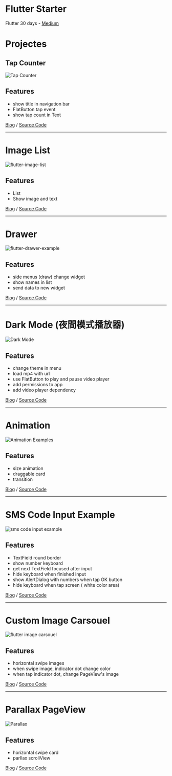 # Flutter Starter

Flutter 30 days - [Medium]([https://medium.com/code4idea/%E7%B3%BB%E5%88%97-2aa9341dcf06](https://medium.com/code4idea/系列-2aa9341dcf06))



# Projectes

## Tap Counter

![Tap Counter](https://raw.githubusercontent.com/slamdon/flutter-starter/master/resources/flutter-tap-counter.gif)

## Features

- show title in navigation bar
- FlatButton tap event
- show tap count in Text

[Blog](https://medium.com/code4idea/flutter-%E8%B5%B7%E6%AD%A5-day-1-tap-counter-d641aa7fae10) / [Source Code](https://github.com/slamdon/flutter-starter/tree/master/tap_counter)

----

# Image List

![flutter-image-list](https://github.com/slamdon/flutter-starter/raw/master/resources/flutter-image-list.gif)

## Features

- List
- Show image and text

[Blog](https://medium.com/code4idea/flutter-%E8%B5%B7%E6%AD%A5-day-2-image-list-b6e622a8fe61)  / [Source Code](https://github.com/slamdon/flutter-starter/tree/master/image_list)

---------

# Drawer

![flutter-drawer-example](https://github.com/slamdon/flutter-starter/raw/master/resources/flutter-drawer.gif)

## Features

- side menus (draw) change widget
- show names in list
- send data to new widget

[Blog](https://medium.com/code4idea/flutter-起步-day-3-drawer-8c297259a1d) /  [Source Code](https://github.com/slamdon/flutter-starter/tree/master/drawer)

---

# Dark Mode (夜間模式播放器)

![Dark Mode](https://github.com/slamdon/flutter-starter/raw/master/resources/flutter-dark-mode.gif)

## Features

- change theme in menu
- load mp4 with url
- use FlatButton to play and pause video player
- add permissions to app
- add video player dependency

[Blog](https://medium.com/@slamdon/flutter-%E8%B5%B7%E6%AD%A5-day-4-%E5%A4%9C%E9%96%93%E6%A8%A1%E5%BC%8F%E6%92%AD%E6%94%BE%E5%99%A8-4a7fd72ffb61) / [Source Code](https://github.com/slamdon/flutter-starter/tree/master/dark_mode)

---

# Animation

![Animation Examples](https://github.com/slamdon/flutter-starter/raw/master/resources/flutter-animations.gif)

## Features

- size animation
- draggable card
- transition

[Blog](https://medium.com/code4idea/flutter-起步-day-5-動畫效果-8e7db557f0b0) / [Source Code](https://github.com/slamdon/flutter-starter/tree/master/magician)

---

# SMS Code Input Example

![sms code input example](https://github.com/slamdon/flutter-starter/raw/master/resources/flutter-sms-code.gif)

## Features

- TextField round border
- show number keyboard
- get next TextField focused after input
- hide keyboard when finished input
- show AlertDialog with numbers when tap OK button
- hide keyboard when tap screen ( white color area)

[Blog](https://medium.com/code4idea/flutter-起步-day-6-輸入簡訊驗證-14a55bfbde15) / [Source Code](https://github.com/slamdon/flutter-starter/tree/master/sms_code)

---

# Custom Image Carsouel

![flutter image carsouel](https://github.com/slamdon/flutter-starter/raw/master/resources/flutter-image-carousel.gif)



## Features

- horizontal swipe images
- when swipe image, indicator dot change color
- when tap indicator dot, change PageView's image

[Blog](https://medium.com/code4idea/flutter-起步-day-7-圖片幻燈片-2a6175b34f08) / [Source Code](https://github.com/slamdon/flutter-starter/tree/master/image_carousel)

---

# Parallax PageView

![Parallax](https://github.com/slamdon/flutter-starter/raw/master/resources/flutter-parallax-pageview.gif)

## Features

- horizontal swipe card
- parllax scrollView



[Blog](https://medium.com/code4idea/flutter-day-8-水平視差滾動效果-parallax-pageview-8e29e860e196) / [Source Code](https://github.com/slamdon/flutter-starter/tree/master/parallax_card)

